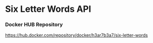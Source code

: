# Six Letter Words API

### Docker HUB Repository
https://hub.docker.com/repository/docker/h3ar7b3a7/six-letter-words